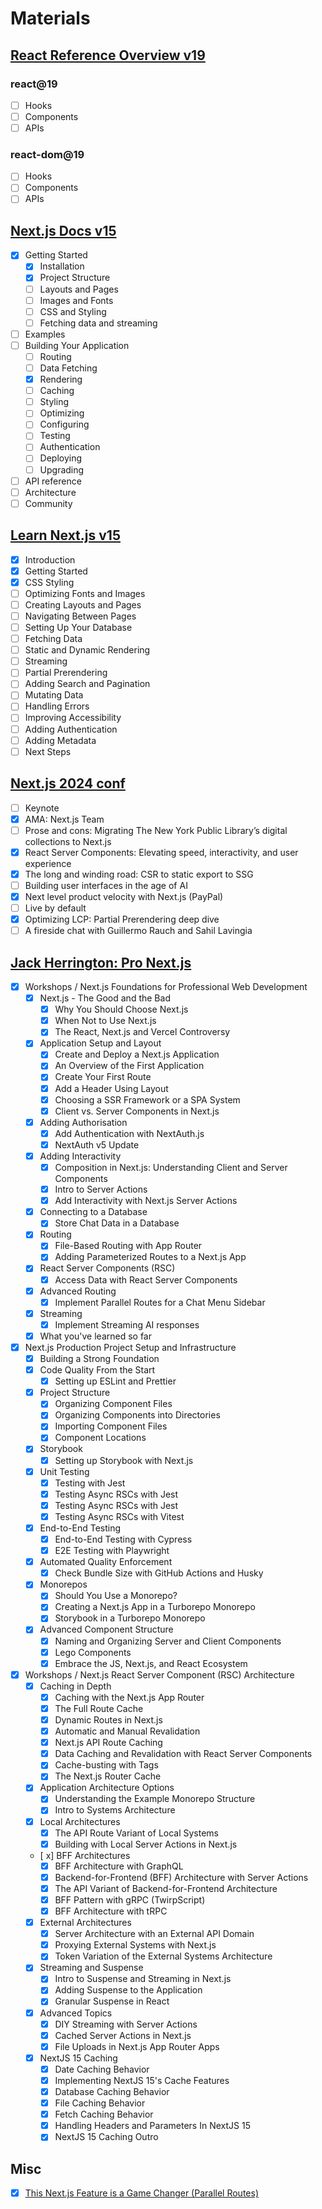 # Materials

## [React Reference Overview v19](https://react.dev/reference/react)

### react@19

- [ ] Hooks
- [ ] Components
- [ ] APIs

### react-dom@19

- [ ] Hooks
- [ ] Components
- [ ] APIs

## [Next.js Docs v15](https://nextjs.org/docs)

- [x] Getting Started
  - [x] Installation
  - [x] Project Structure
  - [ ] Layouts and Pages
  - [ ] Images and Fonts
  - [ ] CSS and Styling
  - [ ] Fetching data and streaming
- [ ] Examples
- [ ] Building Your Application
  - [ ] Routing
  - [ ] Data Fetching
  - [x] Rendering
  - [ ] Caching
  - [ ] Styling
  - [ ] Optimizing
  - [ ] Configuring
  - [ ] Testing
  - [ ] Authentication
  - [ ] Deploying
  - [ ] Upgrading
- [ ] API reference
- [ ] Architecture
- [ ] Community

## [Learn Next.js v15](https://nextjs.org/learn)

- [x] Introduction
- [x] Getting Started
- [x] CSS Styling
- [ ] Optimizing Fonts and Images
- [ ] Creating Layouts and Pages
- [ ] Navigating Between Pages
- [ ] Setting Up Your Database
- [ ] Fetching Data
- [ ] Static and Dynamic Rendering
- [ ] Streaming
- [ ] Partial Prerendering
- [ ] Adding Search and Pagination
- [ ] Mutating Data
- [ ] Handling Errors
- [ ] Improving Accessibility
- [ ] Adding Authentication
- [ ] Adding Metadata
- [ ] Next Steps

## [Next.js 2024 conf](https://nextjs.org/conf)

- [ ] Keynote
- [x] AMA: Next.js Team
- [ ] Prose and cons: Migrating The New York Public Library’s digital collections to Next.js
- [x] React Server Components: Elevating speed, interactivity, and user experience
- [x] The long and winding road: CSR to static export to SSG
- [ ] Building user interfaces in the age of AI
- [x] Next level product velocity with Next.js (PayPal)
- [ ] Live by default
- [x] Optimizing LCP: Partial Prerendering deep dive
- [ ] A fireside chat with Guillermo Rauch and Sahil Lavingia

## [Jack Herrington: Pro Next.js](https://www.pronextjs.dev/)

- [x] Workshops / Next.js Foundations for Professional Web Development
  - [x] Next.js - The Good and the Bad
    - [x] Why You Should Choose Next.js
    - [x] When Not to Use Next.js
    - [x] The React, Next.js and Vercel Controversy
  - [x] Application Setup and Layout
    - [x] Create and Deploy a Next.js Application
    - [x] An Overview of the First Application
    - [x] Create Your First Route
    - [x] Add a Header Using Layout
    - [x] Choosing a SSR Framework or a SPA System
    - [x] Client vs. Server Components in Next.js
  - [x] Adding Authorisation
    - [x] Add Authentication with NextAuth.js
    - [x] NextAuth v5 Update
  - [x] Adding Interactivity
    - [x] Composition in Next.js: Understanding Client and Server Components
    - [x] Intro to Server Actions
    - [x] Add Interactivity with Next.js Server Actions
  - [x] Connecting to a Database
    - [x] Store Chat Data in a Database
  - [x] Routing
    - [x] File-Based Routing with App Router
    - [x] Adding Parameterized Routes to a Next.js App
  - [x] React Server Components (RSC)
    - [x] Access Data with React Server Components
  - [x] Advanced Routing
    - [x] Implement Parallel Routes for a Chat Menu Sidebar
  - [x] Streaming
    - [x] Implement Streaming AI responses
  - [x] What you've learned so far

- [x] Next.js Production Project Setup and Infrastructure
  - [x] Building a Strong Foundation
  - [x] Code Quality From the Start
    - [x] Setting up ESLint and Prettier
  - [x] Project Structure
    - [x] Organizing Component Files
    - [x] Organizing Components into Directories
    - [x] Importing Component Files
    - [x] Component Locations
  - [x] Storybook
    - [x] Setting up Storybook with Next.js
  - [x] Unit Testing
    - [x] Testing with Jest
    - [x] Testing Async RSCs with Jest
    - [x] Testing Async RSCs with Jest
    - [x] Testing Async RSCs with Vitest
  - [x] End-to-End Testing
    - [x] End-to-End Testing with Cypress
    - [x] E2E Testing with Playwright
  - [x] Automated Quality Enforcement
    - [x] Check Bundle Size with GitHub Actions and Husky
  - [x] Monorepos
    - [x] Should You Use a Monorepo?
    - [x] Creating a Next.js App in a Turborepo Monorepo
    - [x] Storybook in a Turborepo Monorepo
  - [x] Advanced Component Structure
    - [x] Naming and Organizing Server and Client Components
    - [x] Lego Components
    - [x] Embrace the JS, Next.js, and React Ecosystem

- [x] Workshops / Next.js React Server Component (RSC) Architecture
  - [x] Caching in Depth
    - [x] Caching with the Next.js App Router
    - [x] The Full Route Cache
    - [x] Dynamic Routes in Next.js
    - [x] Automatic and Manual Revalidation
    - [x] Next.js API Route Caching
    - [x] Data Caching and Revalidation with React Server Components
    - [x] Cache-busting with Tags
    - [x] The Next.js Router Cache
  - [x] Application Architecture Options
    - [x] Understanding the Example Monorepo Structure
    - [x] Intro to Systems Architecture
  - [x] Local Architectures
    - [x] The API Route Variant of Local Systems
    - [x] Building with Local Server Actions in Next.js
  - [ x] BFF Architectures
    - [x] BFF Architecture with GraphQL
    - [x] Backend-for-Frontend (BFF) Architecture with Server Actions
    - [x] The API Variant of Backend-for-Frontend Architecture
    - [x] BFF Pattern with gRPC (TwirpScript)
    - [x] BFF Architecture with tRPC
  - [x] External Architectures
    - [x] Server Architecture with an External API Domain
    - [x] Proxying External Systems with Next.js
    - [x] Token Variation of the External Systems Architecture
  - [x] Streaming and Suspense
    - [x] Intro to Suspense and Streaming in Next.js
    - [x] Adding Suspense to the Application
    - [x] Granular Suspense in React
  - [x] Advanced Topics
    - [x] DIY Streaming with Server Actions
    - [x] Cached Server Actions in Next.js
    - [x] File Uploads in Next.js App Router Apps
  - [x] NextJS 15 Caching
    - [x] Date Caching Behavior
    - [x] Implementing NextJS 15's Cache Features
    - [x] Database Caching Behavior
    - [x] File Caching Behavior
    - [x] Fetch Caching Behavior
    - [x] Handling Headers and Parameters In NextJS 15
    - [x] NextJS 15 Caching Outro

## Misc

- [x] [This Next.js Feature is a Game Changer (Parallel Routes)](https://www.youtube.com/watch?v=VNcl_VFDo24&t=73s)